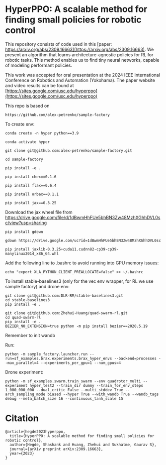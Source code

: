 # HyperPPO: A scalable method for finding small policies for robotic control
This repository consists of code used in this [paper: https://arxiv.org/abs/2309.16663](https://arxiv.org/abs/2309.16663). We present an algorithm that learns architecture-agnostic policies for RL for robotic tasks. This method enables us to find tiny neural networks, capable of modeling performant policies.

This work was accepted for oral presentation at the 2024 IEEE International Conference on Robotics and Automation (Yokohama). The paper website and video results can be found at [https://sites.google.com/usc.edu/hyperppo](https://sites.google.com/usc.edu/hyperppo)


This repo is based on 
```
https://github.com/alex-petrenko/sample-factory
```

To create env:
```
conda create -n hyper python==3.9

conda activate hyper

git clone git@github.com:alex-petrenko/sample-factory.git

cd sample-factory

pip install -e .

pip install chex==0.1.6

pip install flax==0.6.4

pip install orbax==0.1.1

pip install jax==0.3.25
```

Download the jax wheel file from https://drive.google.com/file/d/1dBwmHhFUe5bhBN3Zw48MzhXGhhDVL0sc/view?usp=sharing

```
pip install gdown

gdown https://drive.google.com/uc?id=1dBwmHhFUe5bhBN3Zw48MzhXGhhDVL0sc

pip install jaxlib-0.3.25+cuda11.cudnn82-cp39-cp39-manylinux2014_x86_64.whl 
```

Add the following line to .bashrc to avoid running into GPU memory issues:
```
echo "export XLA_PYTHON_CLIENT_PREALLOCATE=false" >> ~/.bashrc
```

To install stable-baselines3 (only for the vec env wrapper, for RL we use sample factory) and drone env:
```
git clone git@github.com:DLR-RM/stable-baselines3.git
cd stable-baselines3
pip install -e .
```
    
```
git clone git@github.com:Zhehui-Huang/quad-swarm-rl.git
cd quad-swarm-rl
pip install -e .
BEZIER_NO_EXTENSION=true python -m pip install bezier==2020.5.19
```

Remember to init wandb

Run:
```
python -m sample_factory.launcher.run --run=sf_examples.brax.experiments.brax_hyper_envs --backend=processes --max_parallel=4 --experiments_per_gpu=1 --num_gpus=4
```

Drone experiment:
```
python -m sf_examples.swarm.train_swarm --env quadrotor_multi --experiment hyper_test2 --train_dir dummy --train_for_env_steps 1_000_000_000 --dual_critic False --multi_stddev True --arch_sampling_mode biased --hyper True --with_wandb True --wandb_tags debug --meta_batch_size 16 --continuous_tanh_scale 15
```

# Citation
```
@article{hegde2023hyperppo,
  title={HyperPPO: A scalable method for finding small policies for robotic control},
  author={Hegde, Shashank and Huang, Zhehui and Sukhatme, Gaurav S},
  journal={arXiv preprint arXiv:2309.16663},
  year={2023}
}
```
